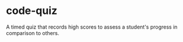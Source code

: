 # code-quiz
A timed quiz that records high scores to assess a student's progress in comparison to others.
